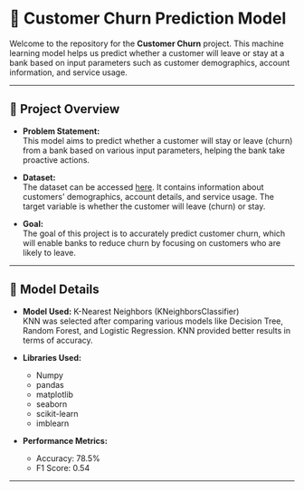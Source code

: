 # 🧠 Customer Churn Prediction Model

Welcome to the repository for the **Customer Churn** project. This machine learning model helps us predict whether a customer will leave or stay at a bank based on input parameters such as customer demographics, account information, and service usage.

---

## 📌 Project Overview

- **Problem Statement:**  
  This model aims to predict whether a customer will stay or leave (churn) from a bank based on various input parameters, helping the bank take proactive actions.

- **Dataset:**  
  The dataset can be accessed [here](https://docs.google.com/spreadsheets/d/1Y1S5iSLTLhgBZ5dR0BpaJ2ZW--76ql6S/edit?usp=drive_link&ouid=115397232623205220901&rtpof=true&sd=true). It contains information about customers' demographics, account details, and service usage. The target variable is whether the customer will leave (churn) or stay.

- **Goal:**  
  The goal of this project is to accurately predict customer churn, which will enable banks to reduce churn by focusing on customers who are likely to leave.

---

## 🚀 Model Details

- **Model Used:** K-Nearest Neighbors (KNeighborsClassifier)  
  KNN was selected after comparing various models like Decision Tree, Random Forest, and Logistic Regression. KNN provided better results in terms of accuracy.

- **Libraries Used:**  
  - Numpy
  - pandas
  - matplotlib
  - seaborn
  - scikit-learn
  - imblearn

- **Performance Metrics:**  
  - Accuracy: 78.5%
  - F1 Score: 0.54

---
